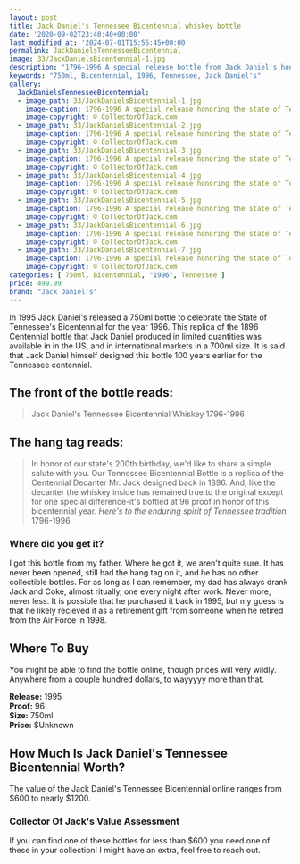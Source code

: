 ```yaml
---
layout: post
title: Jack Daniel's Tennessee Bicentennial whiskey bottle
date: '2020-09-02T23:40:40+00:00'
last_modified_at: '2024-07-01T15:55:45+00:00'
permalink: JackDanielsTennesseeBicentennial
image: 33/JackDanielsBicentennial-1.jpg
description: "1796-1996 A special release bottle from Jack Daniel's honoring the state of Tennessee's Bicentennial in 1996"
keywords: "750ml, Bicentennial, 1996, Tennessee, Jack Daniel's" 
gallery:
  JackDanielsTennesseeBicentennial:
  - image_path: 33/JackDanielsBicentennial-1.jpg
    image-caption: 1796-1996 A special release honoring the state of Tennessee's Bicentennial in 1996
    image-copyright: © CollectorOfJack.com
  - image_path: 33/JackDanielsBicentennial-2.jpg
    image-caption: 1796-1996 A special release honoring the state of Tennessee's Bicentennial in 1996
    image-copyright: © CollectorOfJack.com
  - image_path: 33/JackDanielsBicentennial-3.jpg
    image-caption: 1796-1996 A special release honoring the state of Tennessee's Bicentennial in 1996
    image-copyright: © CollectorOfJack.com
  - image_path: 33/JackDanielsBicentennial-4.jpg
    image-caption: 1796-1996 A special release honoring the state of Tennessee's Bicentennial in 1996
    image-copyright: © CollectorOfJack.com
  - image_path: 33/JackDanielsBicentennial-5.jpg
    image-caption: 1796-1996 A special release honoring the state of Tennessee's Bicentennial in 1996
    image-copyright: © CollectorOfJack.com
  - image_path: 33/JackDanielsBicentennial-6.jpg
    image-caption: 1796-1996 A special release honoring the state of Tennessee's Bicentennial in 1996
    image-copyright: © CollectorOfJack.com
  - image_path: 33/JackDanielsBicentennial-7.jpg
    image-caption: 1796-1996 A special release honoring the state of Tennessee's Bicentennial in 1996
    image-copyright: © CollectorOfJack.com
categories: [ 750ml, Bicentennial, "1996", Tennessee ]
price: 499.99
brand: "Jack Daniel's"
---
```

In 1995 Jack Daniel's released a 750ml bottle to celebrate the State of Tennessee's Bicentennial for the year 1996. This replica of the 1896 Centennial bottle that Jack Daniel produced in limited quantities was available in in the US, and in international markets in a 700ml size. It is said that Jack Daniel himself designed this bottle 100 years earlier for the Tennessee centennial.

## The front of the bottle reads:
> Jack Daniel's Tennessee Bicentennial Whiskey 1796-1996

## The hang tag reads:
> In honor of our state's 200th birthday, we'd like to share a simple salute with you. Our Tennessee Bicentennial Bottle is a replica of the Centennial Decanter Mr. Jack designed back in 1896. And, like the decanter the whiskey inside has remained true to the original except for one special difference-it's bottled at 96 proof in honor of this bicentennial year. *Here's to the enduring spirit of Tennessee tradition.* 1796-1996

### Where did you get it?
I got this bottle from my father. Where he got it, we aren't quite sure. It has never been opened, still had the hang tag on it, and he has no other collectible bottles. For as long as I can remember, my dad has always drank Jack and Coke, almost ritually, one every night after work. Never more, never less. It is possible that he purchased it back in 1995, but my guess is that he likely recieved it as a retirement gift from someone when he retired from the Air Force in 1998.

## Where To Buy

You might be able to find the bottle online, though prices will very wildly. Anywhere from a couple hundred dollars, to wayyyyy more than that.


**Release:** 1995  
**Proof:** 96  
**Size:** 750ml  
**Price:** $Unknown


## How Much Is Jack Daniel's Tennessee Bicentennial Worth?
The value of the Jack Daniel's Tennessee Bicentennial online ranges from $600 to nearly $1200.
 
### Collector Of Jack's Value Assessment
If you can find one of these bottles for less than $600 you need one of these in your collection! I might have an extra, feel free to reach out.

